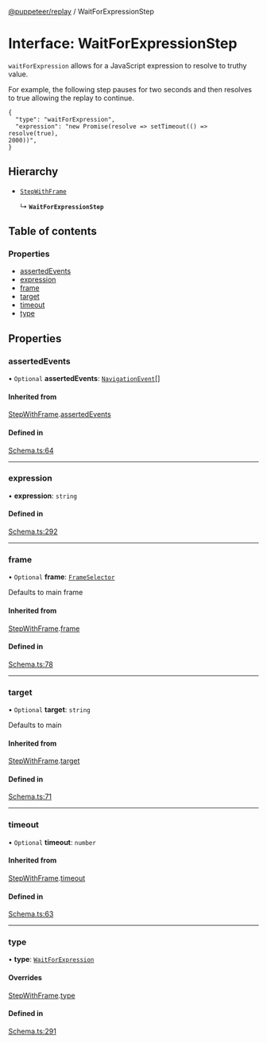 [@puppeteer/replay](../README.md) / WaitForExpressionStep

# Interface: WaitForExpressionStep

`waitForExpression` allows for a JavaScript expression to resolve to truthy
value.

For example, the following step pauses for two seconds and then resolves to
true allowing the replay to continue.

```
{
  "type": "waitForExpression",
  "expression": "new Promise(resolve => setTimeout(() => resolve(true),
2000))",
}
```

## Hierarchy

- [`StepWithFrame`](Schema.StepWithFrame.md)

  ↳ **`WaitForExpressionStep`**

## Table of contents

### Properties

- [assertedEvents](WaitForExpressionStep.md#assertedevents)
- [expression](WaitForExpressionStep.md#expression)
- [frame](WaitForExpressionStep.md#frame)
- [target](WaitForExpressionStep.md#target)
- [timeout](WaitForExpressionStep.md#timeout)
- [type](WaitForExpressionStep.md#type)

## Properties

### assertedEvents

• `Optional` **assertedEvents**: [`NavigationEvent`](Schema.NavigationEvent.md)[]

#### Inherited from

[StepWithFrame](Schema.StepWithFrame.md).[assertedEvents](Schema.StepWithFrame.md#assertedevents)

#### Defined in

[Schema.ts:64](https://github.com/puppeteer/replay/blob/main/src/Schema.ts#L64)

---

### expression

• **expression**: `string`

#### Defined in

[Schema.ts:292](https://github.com/puppeteer/replay/blob/main/src/Schema.ts#L292)

---

### frame

• `Optional` **frame**: [`FrameSelector`](../modules/Schema.md#frameselector)

Defaults to main frame

#### Inherited from

[StepWithFrame](Schema.StepWithFrame.md).[frame](Schema.StepWithFrame.md#frame)

#### Defined in

[Schema.ts:78](https://github.com/puppeteer/replay/blob/main/src/Schema.ts#L78)

---

### target

• `Optional` **target**: `string`

Defaults to main

#### Inherited from

[StepWithFrame](Schema.StepWithFrame.md).[target](Schema.StepWithFrame.md#target)

#### Defined in

[Schema.ts:71](https://github.com/puppeteer/replay/blob/main/src/Schema.ts#L71)

---

### timeout

• `Optional` **timeout**: `number`

#### Inherited from

[StepWithFrame](Schema.StepWithFrame.md).[timeout](Schema.StepWithFrame.md#timeout)

#### Defined in

[Schema.ts:63](https://github.com/puppeteer/replay/blob/main/src/Schema.ts#L63)

---

### type

• **type**: [`WaitForExpression`](../enums/Schema.StepType.md#waitforexpression)

#### Overrides

[StepWithFrame](Schema.StepWithFrame.md).[type](Schema.StepWithFrame.md#type)

#### Defined in

[Schema.ts:291](https://github.com/puppeteer/replay/blob/main/src/Schema.ts#L291)
